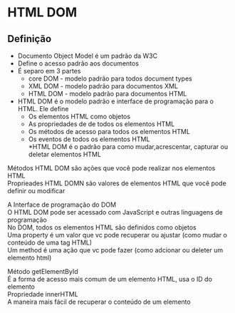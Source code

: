# HTML DOM  
## Definição  
* Documento Object Model é um padrão da W3C  
* Define o acesso padrão aos documentos  
* É separo em 3 partes  
	* core DOM - modelo padrão para todos document types  
	* XML DOM - modelo padrão para documentos XML  
	* HTML DOM - modelo padrão para documentos HTML  
* HTML DOM é o modelo padrão e interface de programação para o HTML. Ele define  
	* Os elementos HTML como objetos  
	* As propriedades de de todos os elementos HTML  
	* Os métodos de acesso para todos os elementos HTML  
	* Os eventos de todos os elementos HTML  
*HTML DOM é o padrão para como mudar,acrescentar, capturar ou deletar elementos HTML  
  
Métodos HTML DOM são ações que você pode realizar nos elementos HTML  
Proprieades HTML DOMN são valores de elementos HTML que você pode definir ou modificar   
  
A Interface de programação do DOM  
	O HTML DOM pode ser acessado com JavaScript e outras linguagens de programação  
	No DOM, todos os elementos HTML são definidos como objetos  
	Uma property é um valor que vc pode recuperar ou ajustar (como mudar o conteúdo de uma tag HTML)  
	Um method é uma ação que vc pode fazer (como adcionar ou deleter um elemento html)  

Método getElementById   
	É a forma de acesso mais comum de um elemento HTML, usa o ID do elemento  
Propriedade innerHTML  
	A maneira mais fácil de recuperar o conteúdo de um elemento   
	

